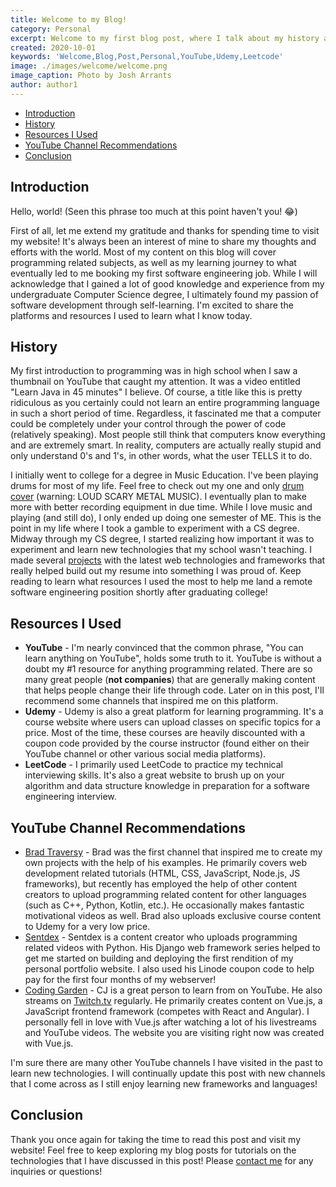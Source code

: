 ```yaml
---
title: Welcome to my Blog!
category: Personal
excerpt: Welcome to my first blog post, where I talk about my history as a software engineer and the resources I used to learn my skills!
created: 2020-10-01
keywords: 'Welcome,Blog,Post,Personal,YouTube,Udemy,Leetcode'
image: ./images/welcome/welcome.png
image_caption: Photo by Josh Arrants
author: author1
---
```


- [Introduction](#introduction)
- [History](#history)
- [Resources I Used](#resources-i-used)
- [YouTube Channel Recommendations](#youtube-channel-recommendations)
- [Conclusion](#conclusion)

## Introduction

Hello, world! (Seen this phrase too much at this point haven't you! 😂)

First of all, let me extend my gratitude and thanks for spending time to visit my website!
It's always been an interest of mine to share my thoughts and efforts with the world.
Most of my content on this blog will cover programming related subjects, as well as my learning journey
to what eventually led to me booking my first software engineering job. While I will acknowledge that I
gained a lot of good knowledge and experience from my undergraduate Computer Science degree, I ultimately 
found my passion of software development through self-learning. I'm excited to share the platforms and resources
I used to learn what I know today.

## History

My first introduction to programming was in high school when I saw a thumbnail on YouTube that caught my attention.
It was a video entitled "Learn Java in 45 minutes" I believe. Of course, a title like this is pretty ridiculous as 
you certainly could not learn an entire programming language in such a short period of time. Regardless, it fascinated me 
that a computer could be completely under your control through the power of code (relatively speaking).
Most people still think that computers know everything and are extremely smart. In reality, computers are actually really
stupid and only understand 0's and 1's, in other words, what the user TELLS it to do.

I initially went to college for a degree in Music Education. I've been playing drums for most of my life.
Feel free to check out my one and only [drum cover](https://www.youtube.com/watch?v=elh7AgjanM8) (warning: LOUD SCARY METAL MUSIC).
I eventually plan to make more with better recording equipment in due time.
While I love music and playing (and still do), I only ended up doing one semester of ME. This is the point in my life
where I took a gamble to experiment with a CS degree. Midway through my CS degree, I started realizing how important it
was to experiment and learn new technologies that my school wasn't teaching. I made several [projects](/) with the latest
web technologies and frameworks that really helped build out my resume into something I was proud of. Keep reading to 
learn what resources I used the most to help me land a remote software engineering position shortly after graduating
college!

## Resources I Used

- **YouTube** - I'm nearly convinced that the common phrase, "You can learn anything on YouTube", holds some truth to it.
  YouTube is without a doubt my #1 resource for anything programming related. There are so many great people (**not companies**)
  that are generally making content that helps people change their life through code. Later on in this post, I'll recommend some channels that inspired me on this platform.
- **Udemy** - Udemy is also a great platform for learning programming. It's a course website where users can upload classes on
  specific topics for a price. Most of the time, these courses are heavily discounted with a coupon code provided by the course
  instructor (found either on their YouTube channel or other various social media platforms).
- **LeetCode** - I primarily used LeetCode to practice my technical interviewing skills. It's also a great website to brush up
  on your algorithm and data structure knowledge in preparation for a software engineering interview.

## YouTube Channel Recommendations

- [Brad Traversy](https://www.youtube.com/user/TechGuyWeb) - Brad was the first channel that inspired me to create my own projects
with the help of his examples. He primarily covers web development related tutorials (HTML, CSS, JavaScript, Node.js, JS frameworks), but recently has employed the help of other content creators to upload programming related content for other languages (such as C++, Python, Kotlin, etc.). He occasionally makes fantastic motivational videos as well. Brad also uploads exclusive course content 
to Udemy for a very low price.
- [Sentdex](https://www.youtube.com/user/sentdex) - Sentdex is a content creator who uploads programming related videos with       Python. His Django web framework series helped to get me started on building and deploying the first rendition of my personal portfolio website. I also used his Linode coupon code to help pay for the first four months of my webserver!
- [Coding Garden](https://www.youtube.com/channel/UCLNgu_OupwoeESgtab33CCw) - CJ is a great person to learn from on YouTube.
He also streams on [Twitch.tv](https://www.twitch.tv/codinggarden) regularly. He primarily creates content on Vue.js, a JavaScript frontend framework (competes with React and Angular). I personally fell in love with Vue.js after watching a lot of his livestreams and YouTube videos. The website you are visiting right now was created with Vue.js.

I'm sure there are many other YouTube channels I have visited in the past to learn new technologies. I will continually update this post with new channels that I come across as I still enjoy learning new frameworks and languages!

## Conclusion

Thank you once again for taking the time to read this post and visit my website! Feel free to keep exploring my blog posts for
tutorials on the technologies that I have discussed in this post! Please [contact me](/contact/) for any inquiries or questions!